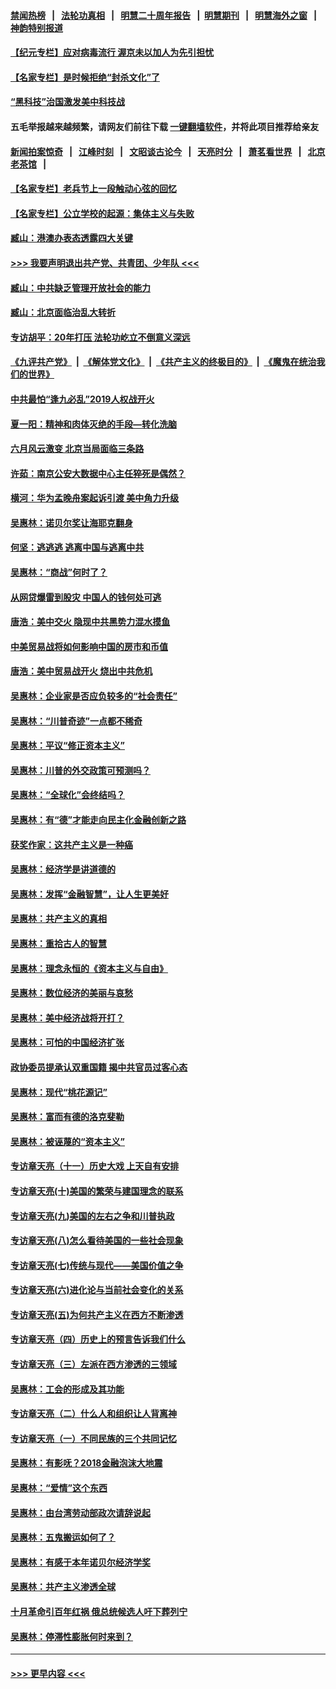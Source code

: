 #### [禁闻热榜](热点新闻.md?=0)  &nbsp;&nbsp;|&nbsp;&nbsp; [法轮功真相](https://github.com/gfw-breaker/truth/blob/master/README.md?=0) &nbsp;&nbsp;|&nbsp;&nbsp; [明慧二十周年报告](https://github.com/gfw-breaker/mh-reports/blob/master/README.md?=0) &nbsp;&nbsp;|&nbsp;&nbsp;[明慧期刊](https://github.com/gfw-breaker/mh-qikan) &nbsp;&nbsp;|&nbsp;&nbsp; [明慧海外之窗](https://github.com/gfw-breaker/mh-news/blob/master/README.md?=0) &nbsp;&nbsp;|&nbsp;&nbsp; [神韵特别报道](https://github.com/gfw-breaker/mh-news/blob/master/shenyun.md?=0)
#### [【纪元专栏】应对病毒流行 渥京未以加人为先引担忧](../pages/nsc423/n11875714.md?t=03160502) 
#### [【名家专栏】是时候拒绝“封杀文化”了](../pages/nsc423/n11814093.md?t=03160502) 
#### [“黑科技”治国激发美中科技战](../pages/nsc423/n11638056.md?t=03160502) 
#### 五毛举报越来越频繁，请网友们前往下载 [一键翻墙软件](https://github.com/gfw-breaker/ssr-accounts)，并将此项目推荐给亲友
#### [新闻拍案惊奇](https://github.com/gfw-breaker/banned-news/blob/master/pages/link4.md) &nbsp;&nbsp;|&nbsp;&nbsp; [江峰时刻](https://github.com/gfw-breaker/banned-news/blob/master/pages/link4.md) &nbsp;&nbsp;|&nbsp;&nbsp; [文昭谈古论今](https://github.com/gfw-breaker/banned-news/blob/master/pages/link4.md) &nbsp;&nbsp;|&nbsp;&nbsp; [天亮时分](https://github.com/gfw-breaker/banned-news/blob/master/pages/link4.md) &nbsp;&nbsp;|&nbsp;&nbsp; [萧茗看世界](https://github.com/gfw-breaker/banned-news/blob/master/pages/link4.md) &nbsp;&nbsp;|&nbsp;&nbsp; [北京老茶馆](https://github.com/gfw-breaker/banned-news/blob/master/pages/link4.md) &nbsp;&nbsp;|&nbsp;&nbsp; 
#### [【名家专栏】老兵节上一段触动心弦的回忆](../pages/nsc423/n11646016.md?t=03160502) 
#### [【名家专栏】公立学校的起源：集体主义与失败](../pages/nsc423/n11601833.md?t=03160502) 
#### [臧山：港澳办表态透露四大关键](../pages/nsc423/n11421628.md?t=03160502) 
#### [>>> 我要声明退出共产党、共青团、少年队 <<<](https://github.com/begood0513/goodnews/blob/master/quit/letter.md) 
#### [臧山：中共缺乏管理开放社会的能力](../pages/nsc423/n11407457.md?t=03160502) 
#### [臧山：北京面临治乱大转折](../pages/nsc423/n11406895.md?t=03160502) 
#### [专访胡平：20年打压 法轮功屹立不倒意义深远](../pages/nsc423/n11398800.md?t=03160502) 
#### [《九评共产党》](https://github.com/begood0513/9ping.md/blob/master/README.md) &nbsp;|&nbsp; [《解体党文化》](../../../../jtdwh.md/blob/master/README.md)  &nbsp;|&nbsp; [《共产主义的终极目的》](../../../../gczydzjmd.md/blob/master/README.md) &nbsp;|&nbsp; [《魔鬼在统治我们的世界》](../../../../mgztzwmdsj.md/blob/master/README.md) 
#### [中共最怕“逢九必乱”2019人权战开火](../pages/nsc423/n11385248.md?t=03160502) 
#### [夏一阳：精神和肉体灭绝的手段—转化洗脑](../pages/nsc423/n11368250.md?t=03160502) 
#### [六月风云激变 北京当局面临三条路](../pages/nsc423/n11313668.md?t=03160502) 
#### [许茹：南京公安大数据中心主任猝死是偶然？](../pages/nsc423/n11064744.md?t=03160502) 
#### [横河：华为孟晚舟案起诉引渡 美中角力升级](../pages/nsc423/n11027230.md?t=03160502) 
#### [吴惠林：诺贝尔奖让海耶克翻身](../pages/nsc423/n10890049.md?t=03160502) 
#### [何坚：逃逃逃 逃离中国与逃离中共](../pages/nsc423/n10592891.md?t=03160502) 
#### [吴惠林：“商战”何时了？](../pages/nsc423/n10573558.md?t=03160502) 
#### [从网贷爆雷到股灾 中国人的钱何处可逃](../pages/nsc423/n10572800.md?t=03160502) 
#### [唐浩：美中交火 隐现中共黑势力混水摸鱼](../pages/nsc423/n10544040.md?t=03160502) 
#### [中美贸易战将如何影响中国的房市和币值](../pages/nsc423/n10543697.md?t=03160502) 
#### [唐浩：美中贸易战开火 烧出中共危机](../pages/nsc423/n10540126.md?t=03160502) 
#### [吴惠林：企业家是否应负较多的“社会责任”](../pages/nsc423/n10535022.md?t=03160502) 
#### [吴惠林：“川普奇迹”一点都不稀奇](../pages/nsc423/n10512808.md?t=03160502) 
#### [吴惠林：平议“修正资本主义”](../pages/nsc423/n10495724.md?t=03160502) 
#### [吴惠林：川普的外交政策可预测吗？](../pages/nsc423/n10462387.md?t=03160502) 
#### [吴惠林：“全球化”会终结吗？](../pages/nsc423/n10452838.md?t=03160502) 
#### [吴惠林：有“德”才能走向民主化金融创新之路](../pages/nsc423/n10432292.md?t=03160502) 
#### [获奖作家：这共产主义是一种癌](../pages/nsc423/n10431541.md?t=03160502) 
#### [吴惠林：经济学是讲道德的](../pages/nsc423/n10398014.md?t=03160502) 
#### [吴惠林：发挥“金融智慧”，让人生更美好](../pages/nsc423/n10375019.md?t=03160502) 
#### [吴惠林：共产主义的真相](../pages/nsc423/n10351394.md?t=03160502) 
#### [吴惠林：重拾古人的智慧](../pages/nsc423/n10337691.md?t=03160502) 
#### [吴惠林：理念永恒的《资本主义与自由》](../pages/nsc423/n10316274.md?t=03160502) 
#### [吴惠林：数位经济的美丽与哀愁](../pages/nsc423/n10292946.md?t=03160502) 
#### [吴惠林：美中经济战将开打？](../pages/nsc423/n10258825.md?t=03160502) 
#### [吴惠林：可怕的中国经济扩张](../pages/nsc423/n10219147.md?t=03160502) 
#### [政协委员提承认双重国籍 揭中共官员过客心态](../pages/nsc423/n10208809.md?t=03160502) 
#### [吴惠林：现代“桃花源记”](../pages/nsc423/n10185234.md?t=03160502) 
#### [吴惠林：富而有德的洛克斐勒](../pages/nsc423/n10142264.md?t=03160502) 
#### [吴惠林：被诬蔑的“资本主义”](../pages/nsc423/n10124816.md?t=03160502) 
#### [专访章天亮（十一）历史大戏 上天自有安排](../pages/nsc423/n10094905.md?t=03160502) 
#### [专访章天亮(十)美国的繁荣与建国理念的联系](../pages/nsc423/n10094899.md?t=03160502) 
#### [专访章天亮(九)美国的左右之争和川普执政](../pages/nsc423/n10094889.md?t=03160502) 
#### [专访章天亮(八)怎么看待美国的一些社会现象](../pages/nsc423/n10094857.md?t=03160502) 
#### [专访章天亮(七)传统与现代——美国价值之争](../pages/nsc423/n10093140.md?t=03160502) 
#### [专访章天亮(六)进化论与当前社会变化的关系](../pages/nsc423/n10092036.md?t=03160502) 
#### [专访章天亮(五)为何共产主义在西方不断渗透](../pages/nsc423/n10083620.md?t=03160502) 
#### [专访章天亮（四）历史上的预言告诉我们什么](../pages/nsc423/n10083606.md?t=03160502) 
#### [专访章天亮（三）左派在西方渗透的三领域](../pages/nsc423/n10081115.md?t=03160502) 
#### [吴惠林：工会的形成及其功能](../pages/nsc423/n10080633.md?t=03160502) 
#### [专访章天亮（二）什么人和组织让人背离神](../pages/nsc423/n10076637.md?t=03160502) 
#### [专访章天亮（一）不同民族的三个共同记忆](../pages/nsc423/n10074188.md?t=03160502) 
#### [吴惠林：有影呒？2018金融泡沫大地震](../pages/nsc423/n10040534.md?t=03160502) 
#### [吴惠林：“爱情”这个东西](../pages/nsc423/n10019423.md?t=03160502) 
#### [吴惠林：由台湾劳动部政次请辞说起](../pages/nsc423/n9979679.md?t=03160502) 
#### [吴惠林：五鬼搬运如何了？](../pages/nsc423/n9925338.md?t=03160502) 
#### [吴惠林：有感于本年诺贝尔经济学奖](../pages/nsc423/n9871883.md?t=03160502) 
#### [吴惠林：共产主义渗透全球](../pages/nsc423/n9812748.md?t=03160502) 
#### [十月革命引百年红祸 俄总统候选人吁下葬列宁](../pages/nsc423/n9810182.md?t=03160502) 
#### [吴惠林：停滞性膨胀何时来到？](../pages/nsc423/n9764136.md?t=03160502) 

----
#### [ >>> 更早内容 <<< ](../indexes/nsc423-earlier.md)
